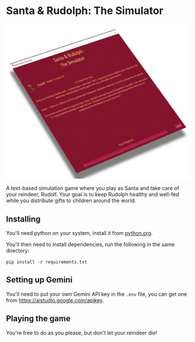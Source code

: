 # Santa & Rudolph: The Simulator

![image](santarudolphthing.png)

A text-based simulation game where you play as Santa and take care of your reindeer, Rudolf. Your goal is to keep Rudolph healthy and well-fed while you distribute gifts to children around the world.

## Installing

You'll need python on your system, install it from [python.org](https://www.python.org/downloads/).

You'll then need to install dependencies, run the following in the same directory:

```console
pip install -r requirements.txt
```

## Setting up Gemini
You'll need to put your own Gemini API key in the `.env` file, you can get one from https://aistudio.google.com/apikey.

## Playing the game

You're free to do as you please, but don't let your reindeer die!
